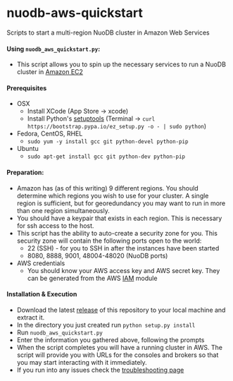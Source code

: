 nuodb-aws-quickstart
====================

Scripts to start a multi-region NuoDB cluster in Amazon Web Services

#### Using `nuodb_aws_quickstart.py`:
* This script allows you to spin up the necessary services to run a NuoDB cluster in [Amazon EC2](http://aws.amazon.com/ec2/)

#### Prerequisites
  * OSX
    * Install XCode (App Store -> xcode)
    * Install Python's [setuptools](https://pypi.python.org/pypi/setuptools#unix-including-mac-os-x-curl) (Terminal -> `curl https://bootstrap.pypa.io/ez_setup.py -o - | sudo python`)
  * Fedora, CentOS, RHEL
    * `sudo yum -y install gcc git python-devel python-pip`
  * Ubuntu
    * `sudo apt-get install gcc git python-dev python-pip`

#### Preparation:
  * Amazon has (as of this writing) 9 different regions. You should determine which regions you wish to use for your cluster. A single region is sufficient, but for georedundancy you may want to run in more than one region simultaneously.
  * You should have a keypair that exists in each region. This is necessary for ssh access to the host.
  * This script has the ability to auto-create a security zone for you. This security zone will contain the following ports open to the world:
    * 22 (SSH) - for you to SSH in after the instances have been started
    * 8080, 8888, 9001, 48004-48020 (NuoDB ports)
  * AWS credentials
    * You should know your AWS access key and AWS secret key. They can be generated from the AWS [IAM](https://console.aws.amazon.com/iam/home?region=us-east-1#users) module 
  
#### Installation & Execution
* Download the latest [release](https://github.com/nuodb/aws-quickstart/releases) of this repository to your local machine and extract it.
* In the directory you just created run
`python setup.py install`
* Run `nuodb_aws_quickstart.py`
* Enter the information you gathered above, following the prompts
* When the script completes you will have a running cluster in AWS. The script will provide you with URLs for the consoles and brokers so that you may start interacting with it immediately.
* If you run into any issues check the [troubleshooting page](Troubleshooting.md)
